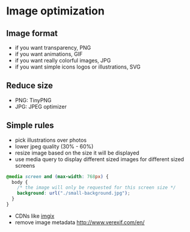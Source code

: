 # Image optimization

## Image format

- if you want transparency, PNG
- if you want animations, GIF
- if you want really colorful images, JPG
- if you want simple icons logos or illustrations, SVG

## Reduce size

- PNG: TinyPNG
- JPG: JPEG optimizer

## Simple rules

- pick illustrations over photos
- lower jpeg quality (30% - 60%)
- resize image based on the size it will be displayed
- use media query to display different sized images for different sized screens

```css
@media screen and (max-width: 768px) {
  body {
    /* the image will only be requested for this screen size */
    background: url("./small-background.jpg");
  }
}
```

- CDNs like [imgix](https://www.imgix.com/)
- remove image metadata http://www.verexif.com/en/
